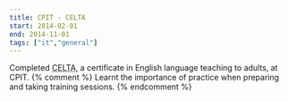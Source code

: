 ```yaml
---
title: CPIT - CELTA
start: 2014-02-01
end: 2014-11-01
tags: ["it","general"]
---
```

Completed <abbr title="Certificate in English Language Teaching to Adults">CELTA</abbr>, a certificate in English language teaching to adults, at CPIT.
{% comment %} Learnt the importance of practice when preparing and taking training sessions. {% endcomment %}